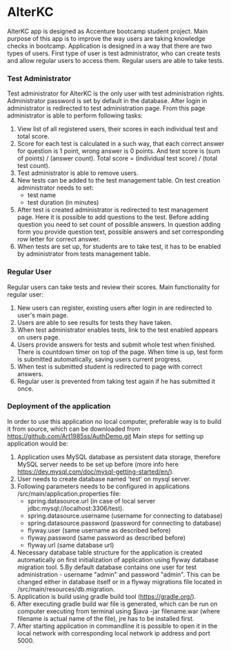 # AlterKC
AlterKC app is designed as Accenture bootcamp student project. 
Main purpose of this app is to improve the way users are taking knowledge checks in bootcamp.
Application is designed in a way that there are two types of users. First type of user is test administrator,
who can create tests and allow regular users to access them. 
Regular users are able to take tests.

### Test Administrator
Test administrator for AlterKC is the only user with test administration rights. 
Administrator password is set by default in the database.
After login in administrator is redirected to test administration page. 
From this page administrator is able to perform following tasks:
1. View list of all registered users, their scores in each individual test and total score. 
2. Score for each test is calculated in a such way, that each correct answer for question is 1 point,
wrong answer is 0 points. And test score is (sum of points) / (answer count).
Total score = (individual test score) / (total test count).
3. Test administrator is able to remove users.
4. New tests can be added to the test management table. On test creation administrator needs to set:
    - test name
    - test duration (in minutes)
4. After test is created administrator is redirected to test management page. Here it is possible to add questions to the test.
Before adding question you need to set count of possible answers. 
In question adding form you provide question text, possible answers and set corresponding row letter for correct answer.
5. When tests are set up, for students are to take test, it has to be enabled by administrator from
tests management table.

### Regular User
Regular users can take tests and review their scores. Main functionality for regular user:
1. New users can register, existing users after login in are redirected to user's main page.
2. Users are able to see results for tests they have taken.
3. When test administrator enables tests, link to the test enabled appears on users page.
4. Users provide answers for tests and submit whole test when finished. There is countdown timer
on top of the page. When time is up, test form is submitted automatically, saving users current progress.
5. When test is submitted student is redirected to page with correct answers.
6. Regular user is prevented from taking test again if he has submitted it once.

### Deployment of the application
In order to use this application no local computer, preferable way is to build it from source, which can be downloaded from
https://github.com/Art1985ss/AuthDemo.git 
Main steps for setting up application would be:
1. Application uses MySQL database as persistent data storage, therefore MySQL server needs to be set up before (more info here https://dev.mysql.com/doc/mysql-getting-started/en/).
2. User needs to create database named 'test' on mysql server.
3. Following parameters needs to be configured in applications /src/main/application.properties file:
    - spring.datasource.url (in case of local server jdbc:mysql://localhost:3306/test).
    - spring.datasource.username (username for connecting to database)
    - spring.datasource.password (password for connecting to database)
    - flyway.user (same username as described before)
    - flyway.password (same password as described before)
    - flyway.url (same database url)
4. Necessary database table structure for the application is created automatically on first initialization of application 
using flyway database migration tool. 
5.By default database contains one user for test administration - username "admin" and password "admin". This
can be changed either in database itself or in a flyway migrations file located in /src/main/resources/db.migration.
6. Application is build using gradle build tool (https://gradle.org/). 
7. After executing gradle build war file is generated, which can be run on computer 
executing from terminal using $java -jar filename.war (where filename is actual name of the file), jre has to be installed first. 
8. After starting application in commandline it is possible to open it in the local network with corresponding 
local network ip address and port 5000.
